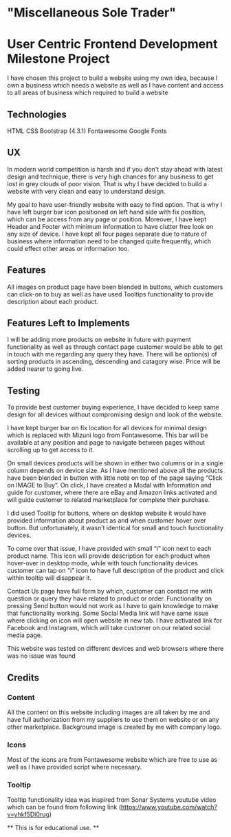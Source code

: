 # "Miscellaneous Sole Trader"
# User Centric Frontend Development Milestone Project
I have chosen this project to build a website using my own idea, because I own a business which needs a website as well as I have content and access to all areas of business which required to build a website

## Technologies
HTML
CSS
Bootstrap (4.3.1)
Fontawesome
Google Fonts

## UX
In modern world competition is harsh and if you don't stay ahead with latest design and technique, there is very high chances for any business to get lost in grey clouds of poor vision. That is why I have decided to build a website with very clean and easy to understand design.

My goal to have user-friendly website with easy to find option. That is why I have left burger bar icon positioned on left hand side with fix position, which can be access from any page or position. Moreover, I have kept Header and Footer with minimum information to have clutter free look on any size of device. I have kept all four pages separate due to nature of business where information need to be changed quite frequently, which could effect other areas or information too.

## Features
All images on product page have been blended in buttons, which customers can click-on to buy as well as have used Tooltips functionality to provide description about each product.

## Features Left to Implements
I will be adding more products on website in future with payment functionality as well as through contact page customer would be able to get in touch with me regarding any query they have. There will be option(s) of sorting products in ascending, descending and catagory wise. Price will be added nearer to going live.

## Testing
To provide best customer buying experience, I have decided to keep same design for all devices without compromising design and look of the website.

I have kept burger bar on fix location for all devices for minimal design which is replaced with Mizuni logo from Fontawesome. This bar will be available at any position and page to navigate between pages without scrolling up to get access to it.

On small devices products will be shown in either two columns or in a single column depends on device size. As I have mentioned above all the products have been blended in button with little note on top of the page saying “Click on IMAGE to Buy”. On click, I have created a Modal with Information and guide for customer, where there are eBay and Amazon links activated and will guide customer to related marketplace for complete their purchase.

I did used Tooltip for buttons, where on desktop website it would have provided information about product as and when customer hover over button. But unfortunately, it wasn’t identical for small and touch functionality devices.

To come over that issue, I have provided with small “i” icon next to each product name. This icon will provide description for each product when hover-over in desktop mode, while with touch functionality devices customer can tap on "i" icon to have full description of the product and click within tooltip will disappear it.

Contact Us page have full form by which, customer can contact me with question or query they have related to product or order. Functionality on pressing Send button would not work as I have to gain knowledge to make that functionality working. Some Social Media link will have same issue where clicking on icon will open website in new tab. I have activated link for Facebook and Instagram, which will take customer on our related social media page.

This website was tested on different devices and web browsers where there was no issue was found

## Credits

### Content
All the content on this website including images are all taken by me and have full authorization from my suppliers to use them on website or on any other marketplace. Background image is created by me with company logo.

### Icons
Most of the icons are from Fontawesome website which are free to use as well as I have provided script where necessary.

### Tooltip
Tooltip functionality idea was inspired from Sonar Systems youtube video which can be found from following link
(https://www.youtube.com/watch?v=yhkf5Dl0rug)

** This is for educational use. **
